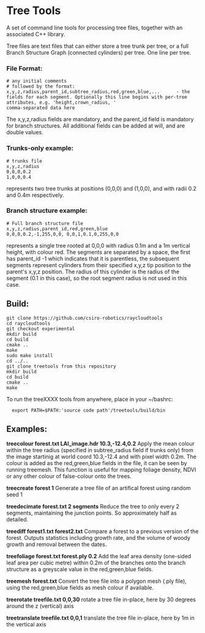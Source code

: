 # Tree Tools
A set of command line tools for processing tree files, together with an associated C++ library.

Tree files are text files that can either store a tree trunk per tree, or a full Branch Structure Graph (connected cylinders) per tree. One line per tree.

### File Format:
```console
# any initial comments
# followed by the format:
x,y,z,radius,parent_id,subtree_radius,red,green,blue,...      - the fields for each segment. Optionally this line begins with per-tree attributes, e.g. 'height,crown_radius, '
comma-separated data here
```
The x,y,z,radius fields are mandatory, and the parent_id field is mandatory for branch structures. All additional fields can be added at will, and are double values.

### Trunks-only example:
```console
# trunks file
x,y,z,radius
0,0,0,0.2
1,0,0,0.4
```
represents two tree trunks at positions (0,0,0) and (1,0,0), and with radii 0.2 and 0.4m respectively. 

### Branch structure example:
```console
# Full branch structure file
x,y,z,radius,parent_id,red,green,blue
0,0,0,0.2,-1,255,0,0, 0,0,1,0.1,0,255,0,0
```
represents a single tree rooted at 0,0,0 with radius 0.1m and a 1m vertical height, with colour red. The segments are separated by a space, the first has parent_id -1 which indicates that it is parentless, the subsequent segments represent cylinders from their specified x,y,z tip position to the parent's x,y,z position. The radius of this cylinder is the radius of the segment (0.1 in this case), so the root segment radius is not used in this case.


## Build:
```console
git clone https://github.com/csiro-robotics/raycloudtools
cd raycloudtools
git checkout experimental
mkdir build
cd build
cmake ..
make
sudo make install
cd ../..
git clone treetools from this repository
mkdir build
cd build
cmake ..
make
```

To run the treeXXXX tools from anywhere, place in your ~/bashrc:
```console
  export PATH=$PATH:'source code path'/treetools/build/bin
```

## Examples:

**treecolour forest.txt LAI_image.hdr 10.3,-12.4,0.2** 
Apply the mean colour within the tree radius (specified in subtree_radius field if trunks only) from the image startinig at world coord 10.3,-12.4 and with pixel width 0.2m. The colour is added as the red,green,blue fields in the file, it can be seen by running treemesh. This function is useful for mapping foliage density, NDVI or any other colour of false-colour onto the trees.

**treecreate forest 1** 
Generate a tree file of an artifical forest using random seed 1

**treedecimate forest.txt 2 segments**
Reduce the tree to only every 2 segments, maintaining the junction points. So approximately half as detailed.

**treediff forest1.txt forest2.txt**
Compare a forest to a previous version of the forest. Outputs statistics including growth rate, and the volume of woody growth and removal between the dates.

**treefoliage forest.txt forest.ply 0.2**
Add the leaf area density (one-sided leaf area per cubic metre) within 0.2m of the branches onto the branch structure as a greyscale value in the red,green,blue fields.

**treemesh forest.txt**
Convert the tree file into a polygon mesh (.ply file), using the red,green,blue fields as mesh colour if available. 

**treerotate treefile.txt 0,0,30**
rotate a tree file in-place, here by 30 degrees around the z (vertical) axis

**treetranslate treefile.txt 0,0,1**
translate the tree file in-place, here by 1m in the vertical axis

